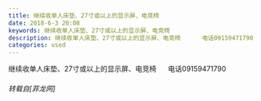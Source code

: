 ```yaml
---
title: 继续收单人床垫、27寸或以上的显示屏、电竞椅
date: 2018-6-3 20:08
keywords: 继续收单人床垫、27寸或以上的显示屏、电竞椅
description: 继续收单人床垫、27寸或以上的显示屏、电竞椅      电话09159471790
categories: used
---
```

<td class="t_f" id="postmessage_1388081">

继续收单人床垫、27寸或以上的显示屏、电竞椅      电话09159471790</td>
###### 转载自[菲龙网]